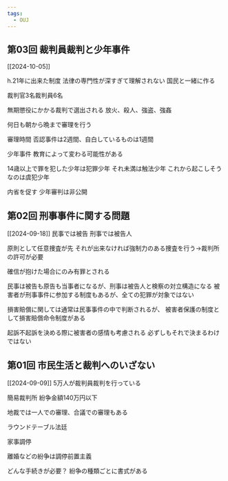 ```yaml
---
tags:
  - OUJ
---
```

## 第03回 裁判員裁判と少年事件
[[2024-10-05]]

h.21年に出来た制度
法律の専門性が深すぎて理解されない
国民と一緒に作る

裁判官3名裁判員6名

無期懲役にかかる裁判で選出される
放火、殺人、強盗、強姦

何日も朝から晩まで審理を行う

審理時間
否認事件は2週間、自白しているものは1週間

少年事件
教育によって変わる可能性がある

14歳以上で罪を犯した少年は犯罪少年
それ未満は触法少年
これから起こしそうなのは虞犯少年

内省を促す
少年審判は非公開

## 第02回 刑事事件に関する問題
[[2024-09-18]]
民事では被告
刑事では被告人

原則として任意捜査が先
それが出来なければ強制力のある捜査を行う→裁判所の許可が必要

確信が抱けた場合にのみ有罪とされる

民事は被告も原告も当事者になるが、刑事は被告人と検察の対立構造になる
被害者が刑事事件に参加する制度もあるが、全ての犯罪が対象ではない

損害賠償に関しては通常は民事事件の中で判断されるが、
被害者保護の制度として損害賠償命令制度がある

起訴不起訴を決める際に被害者の感情も考慮される
必ずしもそれで決まるわけではない


## 第01回 市民生活と裁判へのいざない
[[2024-09-09]]
5万人が裁判員裁判を行っている

簡易裁判所
紛争金額140万円以下

地裁では一人での審理、合議での審理もある

ラウンドテーブル法廷

家事調停

離婚などの紛争は調停前置主義

どんな手続きが必要？
紛争の種類ごとに書式がある


